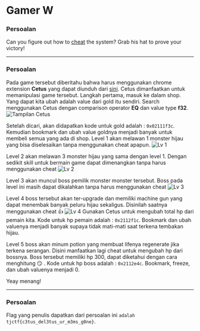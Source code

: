 # Gamer W

### Persoalan

Can you figure out how to [cheat](https://gamer_w.tjctf.org/) the system? Grab his hat to prove your victory!

____________________________________

### Persoalan

Pada game tersebut diberitahu bahwa harus menggunakan chrome extension **Cetus** yang dapat diunduh dari [sini](https://github.com/Qwokka/Cetus). Cetus dimanfaatkan untuk memanipulasi game tersebut. 
Langkah pertama, masuk ke dalam shop. Yang dapat kita ubah adalah value dari gold itu sendiri. Search menggunakan Cetus dengan comparison operator **EQ** dan value type **f32**. 
![Tampilan Cetus](https://github.com/lumbricina/TJCTF-2020-05311840000044/blob/master/Web/Gamer%20W/cetus.png)

Setelah dicari, akan didapatkan kode untuk gold adalah : `0x02111f3c`. Kemudian bookmark dan ubah value goldnya menjadi banyak untuk membeli semua yang ada di shop. 
Level 1 akan melawan 1 monster hijau yang bisa diselesaikan tanpa menggunakan cheat apapun.
![Lv 1](https://github.com/lumbricina/TJCTF-2020-05311840000044/blob/master/Web/Gamer%20W/lv%201.PNG)

Level 2 akan melawan 3 monster hijau yang sama dengan level 1. Dengan sedikit skill untuk bermain game dapat dimenangkan tanpa harus menggunakan cheat
![Lv 2](https://github.com/lumbricina/TJCTF-2020-05311840000044/blob/master/Web/Gamer%20W/lv%202.PNG)

Level 3 akan muncul boss pemilik monster monster tersebut. Boss pada level ini masih dapat dikalahkan tanpa harus menggunakan cheat
![Lv 3](https://github.com/lumbricina/TJCTF-2020-05311840000044/blob/master/Web/Gamer%20W/lv%203.PNG)

Level 4 boss tersebut akan ter-upgrade dan memiliki machine gun yang dapat menembak banyak peluru hijau sekaligus. Disinilah saatnya menggunakan cheat :thumbsup:
![Lv 4](https://github.com/lumbricina/TJCTF-2020-05311840000044/blob/master/Web/Gamer%20W/lv%204.PNG)
Gunakan Cetus untuk mengubah total hp dari pemain kita. Kode untuk hp pemain adalah : `0x2112f1c`. Bookmark dan ubah valuenya menjadi banyak supaya tidak mati-mati saat terkena tembakan hijau.

Level 5 boss akan minum potion yang membuat lifenya regenerate jika terkena serangan. Disini manfaatkan lagi cheat untuk mengubah hp dari bossnya. Boss tersebut memiliki hp 300, dapat diketahui dengan cara menghitung :smirk: . Kode untuk hp boss adalah : `0x2112e4c`. Bookmark, freeze, dan ubah valuenya menjadi 0. 

Yeay menang!
____________________________________

### Persoalan

Flag yang penulis dapatkan dari persoalan ini `adalah tjctf{c3tus_del3tus_ur_m3ms_g0ne}`.
